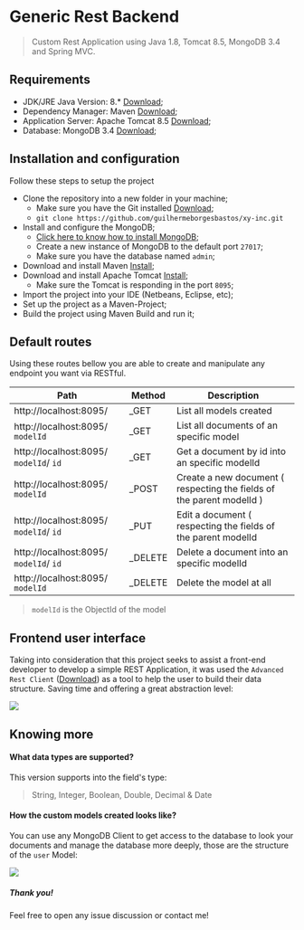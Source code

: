 # Generic Rest Backend
> Custom Rest Application using Java 1.8, Tomcat 8.5, MongoDB 3.4 and Spring MVC.

## Requirements
- JDK/JRE Java Version: 8.* [Download](http://www.oracle.com/technetwork/pt/java/javase/downloads/jdk8-downloads-2133151.html);
- Dependency Manager: Maven [Download](https://maven.apache.org/download.cgi);
- Application Server: Apache Tomcat 8.5 [Download](https://tomcat.apache.org/download-80.cgi);
- Database: MongoDB 3.4 [Download](https://docs.mongodb.com/getting-started/shell/installation/);

## Installation and configuration
Follow these steps to setup the project
+ Clone the repository into a new folder in your machine;
    * Make sure you have the Git installed [Download](https://git-scm.com/book/en/v2/Getting-Started-Installing-Git);
    * ```git clone https://github.com/guilhermeborgesbastos/xy-inc.git```
+ Install and configure the MongoDB;
    * [Click here to know how to install MongoDB](https://docs.mongodb.com/getting-started/shell/);
    * Create a new instance of MongoDB to the default port ```27017```;
    * Make sure you have the database named ```admin```;
+ Download and install Maven [Install](https://maven.apache.org/download.cgi);
+ Download and install Apache Tomcat  [Install](https://wiki.apache.org/tomcat/GettingStarted);
    * Make sure the Tomcat is responding in the port ```8095```;
+ Import the project into your IDE (Netbeans, Eclipse, etc);
+ Set up the project as a Maven-Project;
+ Build the project using Maven Build and run it;

## Default routes
Using these routes bellow you are able to create and manipulate any endpoint you want via RESTful.

| Path | Method |  Description |
| ------ | ------ | ------ |
| http://localhost:8095/ | _GET | List all models created |
| http://localhost:8095/ `modelId` | _GET | List all documents of an specific model |
| http://localhost:8095/ `modelId`/ `id` | _GET | Get a document by id into an specific modelId |
| http://localhost:8095/ `modelId` | _POST | Create a new document ( respecting the fields of the parent modelId ) |
| http://localhost:8095/ `modelId`/ `id` | _PUT | Edit a document ( respecting the fields of the parent modelId |
| http://localhost:8095/ `modelId`/ `id` | _DELETE | Delete a document into an specific modelId |
| http://localhost:8095/ `modelId` | _DELETE | Delete the model at all |

> `modelId` is the ObjectId of the model

## Frontend user interface
Taking into consideration that this project seeks to assist a  front-end developer to develop a simple REST Application, it was used the ```Advanced Rest Client``` ([Download](https://advancedrestclient.com/)) as a tool to help the user to build their data structure. Saving time and offering a great abstraction level:

![](https://image.ibb.co/gL2NCm/Save_New_Product_Item_2.jpg)

## Knowing more
#### What data types are supported?
This version supports into the field's type:
> String, Integer, Boolean, Double, Decimal & Date

#### How the custom models created looks like?
You can use any MongoDB Client to get access to the database to look your documents and manage the database more deeply, those are the structure of the ```user``` Model:

![](https://image.ibb.co/hiPSCm/Mongo_DB_Documents_Structure_merged.jpg?cache=false)

##### Thank you!
Feel free to open any issue discussion or contact me!

